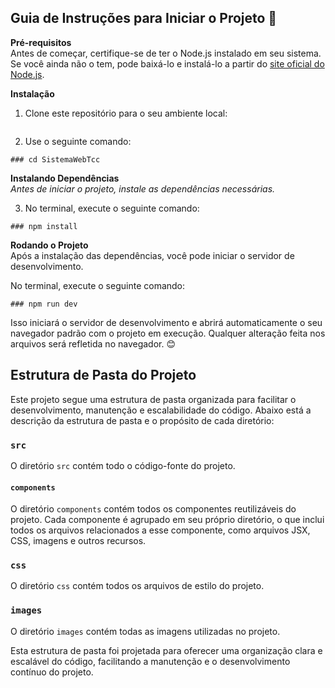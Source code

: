 ## Guia de Instruções para Iniciar o Projeto 🚀

**Pré-requisitos**  
Antes de começar, certifique-se de ter o Node.js instalado em seu sistema. Se você ainda não o tem, pode baixá-lo e instalá-lo a partir do [site oficial do Node.js](https://nodejs.org/).

**Instalação**
1. Clone este repositório para o seu ambiente local:
~~~javascript git clone https://github.com/CypherCodeTCC/SistemaWebTcc
~~~

2. Use o seguinte comando:
~~~node
### cd SistemaWebTcc
~~~

**Instalando Dependências**  
*Antes de iniciar o projeto, instale as dependências necessárias.*

3. No terminal, execute o seguinte comando:
~~~node
### npm install
~~~

**Rodando o Projeto**  
Após a instalação das dependências, você pode iniciar o servidor de desenvolvimento.

No terminal, execute o seguinte comando:
~~~node
### npm run dev
~~~

Isso iniciará o servidor de desenvolvimento e abrirá automaticamente o seu navegador padrão com o projeto em execução. Qualquer alteração feita nos arquivos será refletida no navegador. 😊

## Estrutura de Pasta do Projeto

Este projeto segue uma estrutura de pasta organizada para facilitar o desenvolvimento, manutenção e escalabilidade do código. Abaixo está a descrição da estrutura de pasta e o propósito de cada diretório:

### `src`

O diretório `src` contém todo o código-fonte do projeto.

#### `components`

O diretório `components` contém todos os componentes reutilizáveis do projeto. Cada componente é agrupado em seu próprio diretório, o que inclui todos os arquivos relacionados a esse componente, como arquivos JSX, CSS, imagens e outros recursos.

### `css`

O diretório `css` contém todos os arquivos de estilo do projeto.

### `images`

O diretório `images` contém todas as imagens utilizadas no projeto.

Esta estrutura de pasta foi projetada para oferecer uma organização clara e escalável do código, facilitando a manutenção e o desenvolvimento contínuo do projeto.
